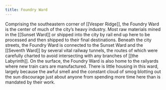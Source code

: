 ```yaml
---
title: Foundry Ward
---
```


Comprising the southeastern corner of [[Vesper Ridge]], the Foundry Ward is the center of much of the city’s heavy industry. Most raw materials mined in the [[Sunset Ward]] or shipped into the city by rail end up here to be processed and then shipped to their final destinations. Beneath the city streets, the Foundry Ward is connected to the Sunset Ward and the [[Seventh Ward]] by several vital railway tunnels, the routes of which were carefully charted to avoid intersecting with any branches of [[the Labyrinth]]. On the surface, the Foundry Ward is also home to the railyards where new train cars are manufactured. There is little housing in this ward, largely because the awful smell and the constant cloud of smog blotting out the sun discourage just about anyone from spending more time here than is mandated by their work.